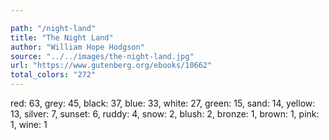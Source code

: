 ```yaml
---

path: "/night-land"
title: "The Night Land"
author: "William Hope Hodgson"
source: "../../images/the-night-land.jpg"
url: "https://www.gutenberg.org/ebooks/10662"
total_colors: "272"
---
```

red: 63, grey: 45, black: 37, blue: 33, white: 27, green: 15, sand: 14, yellow: 13, silver: 7, sunset: 6, ruddy: 4, snow: 2, blush: 2, bronze: 1, brown: 1, pink: 1, wine: 1
